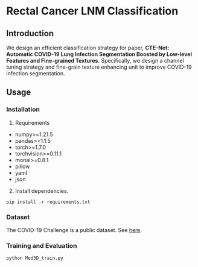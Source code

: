 # Rectal Cancer LNM Classification
## Introduction
We design an efficient classification strategy for paper, **CTE-Net: Automatic COVID-19 Lung Infection Segmentation Boosted by Low-level Features and Fine-grained Textures**. 
Specifically, we design a channel tuning strategy and fine-grain texture enhancing unit to improve COVID-19 infection segmentation.

## Usage
### Installation
1. Requirements

- numpy>=1.21.5
- pandas>=1.1.5
- torch>=1.7.0
- torchvision>=0.11.1
- monai>=0.8.1
- pillow
- yaml
- json

2. Install dependencies.
```shell
pip install -r requirements.txt
```

### Dataset
The COVID-19 Challenge is a public dataset. See [here](https://covid-segmentation.grand-challenge.org).

### Training and Evaluation

```
python Med3D_train.py
```


